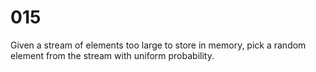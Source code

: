 [_metadata_:number]:-      "15"
[_metadata_:difficulty]:-  "Medium"
[_metadata_:asker]:-       "Facebook"
[_metadata_:tags]:-        "random stream"

# 015

Given a stream of elements too large to store in memory, pick a random element from the stream with uniform probability.
